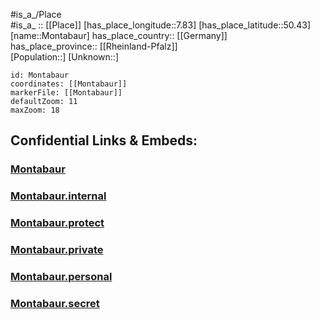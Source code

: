 ﻿---
location: [50.43,7.83] 
mapzoom: [7,12] 
mapmarker: city 
type: City
tags:
- geo/City


SpocWebEntityId: 32560
isDeleted: false
confidential: public

---
#is_a_/Place  
#is_a_ :: [[Place]] 
[has_place_longitude::7.83] 
[has_place_latitude::50.43] 
[name::Montabaur] 
has_place_country:: [[Germany]]  
has_place_province:: [[Rheinland-Pfalz]]  
[Population::] 
[Unknown::] 


```leaflet
id: Montabaur
coordinates: [[Montabaur]] 
markerFile: [[Montabaur]] 
defaultZoom: 11 
maxZoom: 18
```


## Confidential Links & Embeds: 

### [Montabaur](/_public/Earth/Continent/Europe/Europe~Central/Germany/Germany~West/Rheinland-Pfalz/counties~RP/Westerwaldkreis/cities~Westerwaldkreis/Montabaur.md) 

### [Montabaur.internal](/_internal/Earth/Continent/Europe/Europe~Central/Germany/Germany~West/Rheinland-Pfalz/counties~RP/Westerwaldkreis/cities~Westerwaldkreis/Montabaur.internal.md) 

### [Montabaur.protect](/_protect/Earth/Continent/Europe/Europe~Central/Germany/Germany~West/Rheinland-Pfalz/counties~RP/Westerwaldkreis/cities~Westerwaldkreis/Montabaur.protect.md) 

### [Montabaur.private](/_private/Earth/Continent/Europe/Europe~Central/Germany/Germany~West/Rheinland-Pfalz/counties~RP/Westerwaldkreis/cities~Westerwaldkreis/Montabaur.private.md) 

### [Montabaur.personal](/_personal/Earth/Continent/Europe/Europe~Central/Germany/Germany~West/Rheinland-Pfalz/counties~RP/Westerwaldkreis/cities~Westerwaldkreis/Montabaur.personal.md) 

### [Montabaur.secret](/_secret/Earth/Continent/Europe/Europe~Central/Germany/Germany~West/Rheinland-Pfalz/counties~RP/Westerwaldkreis/cities~Westerwaldkreis/Montabaur.secret.md) 
